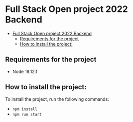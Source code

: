 # Full Stack Open project 2022 Backend

- [Full Stack Open project 2022 Backend](#full-stack-open-project-2022-backend)
  - [Requirements for the project](#requirements-for-the-project)
  - [How to install the project:](#how-to-install-the-project)

## Requirements for the project

- Node 18.12.1

## How to install the project:

To install the project, run the following commands:

- `npm install`
- `npm run start`
